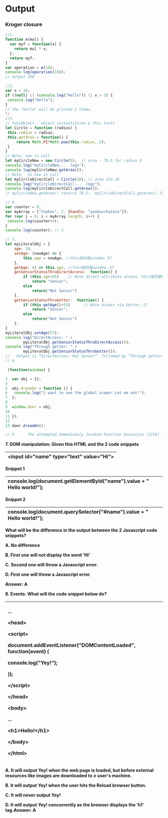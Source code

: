 # Output

### Kroger closure

```javascript
//1.
function m(mul) {
  var myf = function(x) {
    return mul * x;
  };
  return myf;
}
var operation = m(10);
console.log(operation(10));
// output 100

//2. 
var x = 10;
if ((null) || (console.log("Hello")) || x > 5) {
 console.log("Hello");
}
// the "Hello" will be printed 2 times.
*/
//3.
// funcObject - object instantiation & this tests
let Circle = function (radius) {
 this.radius = radius;
 this.getArea = function() {
     return Math.PI*Math.pow(this.radius, 2);
 }
}
// Note: new in call
let myCircleNew = new Circle(5);  // area - 78.5 for radius 5
console.log("myCircleNew...  logs");
console.log(myCircleNew.getArea());
// Note:  no new in call
let myCircleDirectCall = Circle(10); // area 314.16
console.log("myCircleDirectCall...  logs");
console.log(myCircleDirectCall.getArea());
// myCircleNew.getArea() returns 78.5;  myCircleDirectCall.getArea() fails with error

// 4. 
var counter = 0;
var myArray = ["Yaakov", 2, {handle: "yaakovchaikin"}];
for (var i = 0; i < myArray.length; i++) {
 console.log(counter++);
}
console.log(counter); // 3

// 5.
let myLiteralObj = {
    age: 20,
    setAge: (newAge) => {
        this.age = newAge; //this指的是window，57
    },
    getAge: () => this.age, //this指的是window，57
    getSeniorStatusThroDirectAccess:  function() {
        if (this.age>55)    // Note direct attribute access，this指的是myLiteralObj，20
            return "Senior";
        else
            return("Not Senior")
    },
    getSeniorStatusThroGettor:  function() {
        if (this.getAge()>55)      // Note access via Gettor，57
            return "Senior";
        else
            return("Not Senior")
    },
}
myLiteralObj.setAge(57);
console.log("DirectAccess: " +
        myLiteralObj.getSeniorStatusThroDirectAccess());
console.log("Through gettor: " +
        myLiteralObj.getSeniorStatusThroGettor());
//   Output is “DirectAccess: Not Senior”  followed by “Through gettor: Senior”
// 6.

 (function(window) {

3  var obj = {};
4
5  obj.dreamOn = function () {
6   console.log("I want to see the global scope! Let me out!");
7  };
8
9  window.doer = obj;
10
11 });
12
13 doer.dreamOn();

// D.     The attempted Immediately Invoked Function Execution (IIFE) is not being invoked and passed in the window object. It's missing '(window)' Line 11 right before the semicolon.

```

**7. DOM manipulation: Given this HTML and the 2 code snippets**

| **&lt;input id="name" type="text" value="Hi"&gt;** |
| :--- |


**Snippet 1**

| **console.log\(document.getElementById\("name"\).value + " Hello world!"\);** |
| :--- |


**Snippet 2**

| **console.log\(document.querySelector\("\#name"\).value + " Hello world!"\);** |
| :--- |


**What will be the difference in the output between the 2 Javascript code snippets?**

**A.     No difference**

**B.     First one will not display the word 'Hi'**

**C.     Second one will throw a Javascript error.**

**D.     First one will throw a Javascript error.**

**Answer: A**  


**8.  Events:  What will the code snippet below do?**

<table>
  <thead>
    <tr>
      <th style="text-align:left">
        <p><b>...</b>
        </p>
        <p><b>&lt;head&gt;</b>
        </p>
        <p><b>&lt;script&gt;</b>
        </p>
        <p><b>document.addEventListener(&quot;DOMContentLoaded&quot;, function(event) {</b>
        </p>
        <p><b>  console.log(&quot;Yey!&quot;);</b>
        </p>
        <p><b>});</b>
        </p>
        <p><b>&lt;/script&gt;</b>
        </p>
        <p><b>&lt;/head&gt;</b>
        </p>
        <p><b>&lt;body&gt;</b>
        </p>
        <p><b>...</b>
        </p>
        <p><b>&lt;h1&gt;Hello!&lt;/h1&gt;</b>
        </p>
        <p><b>&lt;/body&gt;</b>
        </p>
        <p><b>&lt;/html&gt;</b>
        </p>
      </th>
    </tr>
  </thead>
  <tbody></tbody>
</table>

**A.     It will output Yey! when the web page is loaded, but before external resources like images are downloaded to ≠ user's machine.**

**B.     It will output Yey! when the user hits the Reload browser button.**

**C.     It will never output Yey!**

**D.     It will output Yey! concurrently as the browser displays the 'h1' tag.Answer: A**

